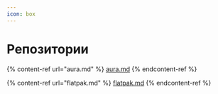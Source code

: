 ```yaml
---
icon: box
---
```


# Репозитории

{% content-ref url="aura.md" %}
[aura.md](aura.md)
{% endcontent-ref %}

{% content-ref url="flatpak.md" %}
[flatpak.md](flatpak.md)
{% endcontent-ref %}
